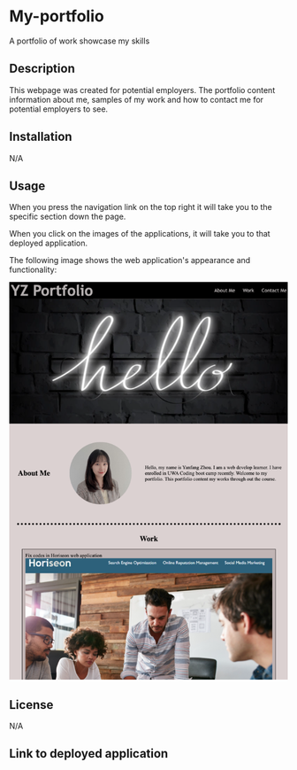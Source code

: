 # My-portfolio
A portfolio of work showcase my skills

## Description

This webpage was created for potential employers. The portfolio content information about me, samples of my work and how to contact me for potential employers to see.

## Installation

N/A

## Usage

When you press the navigation link on the top right it will take you to the specific section down the page. 

When you click on the images of the applications, it will take you to that deployed application.

The following image shows the web application's appearance and functionality:

![alt text](/assets/images/Screen%20Shot.png)

## License

N/A

## Link to deployed application


